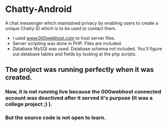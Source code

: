 # Chatty-Android
A chat messenger which maintained privacy by enabling users to create a unique Chatty ID which is to be used to contact them.

* I used www.000webhost.com to host server files. 
* Server scripting was done in PHP. Files are included.
* Database MySQl was used. Database schema not included. You'll figure out database tables and fields by looking at the php scripts.

## The project was running perfectly when it was created.
### Now, it is not running live because the 000webhost connected account was deactived after it served it's purpose (It was a college project ;) ).
### But the source code is not open to learn.

